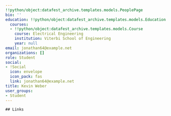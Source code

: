 ```yaml
---
!!python/object:datafest_archive.templates.models.PeoplePage
bio: ''
education: !!python/object:datafest_archive.templates.models.Education
  courses:
  - !!python/object:datafest_archive.templates.models.Course
    course: Electrical Engineering
    institution: Viterbi School of Engineering
    year: null
email: jonathan64@example.net
organizations: []
role: Student
social:
- !Social
  icon: envelope
  icon_pack: fas
  link: jonathan64@example.net
title: Kevin Weber
user_groups:
- Student
---
```


    ## Links
    